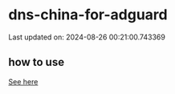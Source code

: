 # dns-china-for-adguard

Last updated on: 2024-08-26 00:21:00.743369

## how to use

[See here](https://github.com/AdguardTeam/AdGuardHome/wiki/Configuration#upstreams-from-file)